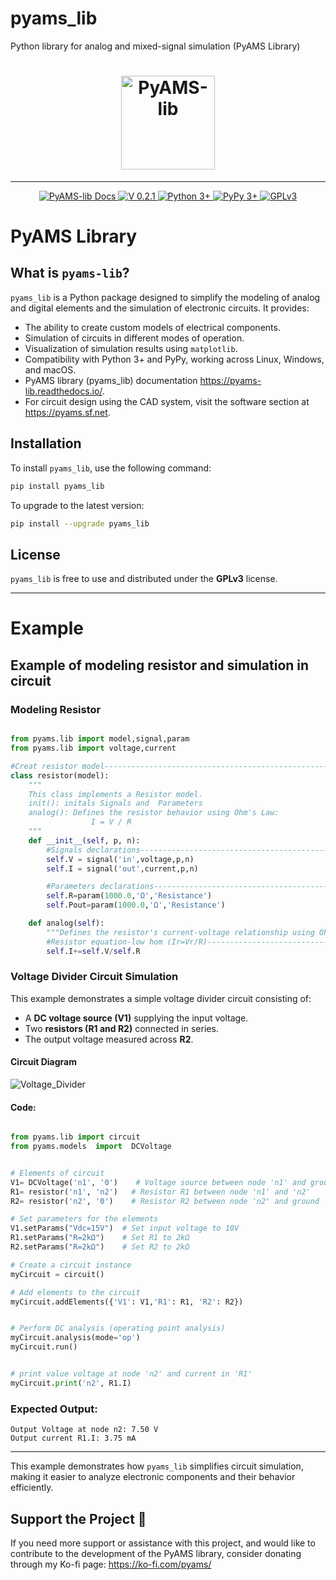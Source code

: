 # pyams_lib
 Python library for analog and mixed-signal simulation (PyAMS Library)

<h1 align="center">
    <a href="https://pypi.org/project/pyams_lib/"><img src="https://pyams-lib.readthedocs.io/en/latest/_static/logo_.png" width="150px" alt="PyAMS-lib"></a>
</h1>

---

<p align="center">

<a href="https://pyams-lib.readthedocs.io/">
    <img src="https://img.shields.io/badge/docs-PyAMS--lib-blue?logo=readthedocs" alt="PyAMS-lib Docs">
</a>
 
 <a href="#News">
    <img src="https://img.shields.io/badge/Version-0.2.1-blue" alt="V 0.2.1">
 </a>
  <a href="#Installation">
      <img src="https://img.shields.io/badge/Python->=3-blue" alt="Python 3+">
  </a>

  <a href="#Installation">
      <img src="https://img.shields.io/badge/PyPy->=3-blue" alt="PyPy 3+">
  </a>
    
  <a href="https://github.com/d-fathi/pyams_lib/blob/main/LICENSE">
      <img src="https://img.shields.io/badge/GPLv3-blue" alt="GPLv3">
  </a>
</p>



# PyAMS Library

## What is `pyams-lib`?

`pyams_lib` is a Python package designed to simplify the modeling of analog and digital elements and the simulation of electronic circuits. It provides:

- The ability to create custom models of electrical components.
- Simulation of circuits in different modes of operation.
- Visualization of simulation results using `matplotlib`.
- Compatibility with Python 3+ and PyPy, working across Linux, Windows, and macOS.
- PyAMS library (pyams_lib) documentation   <a href="https://pyams-lib.readthedocs.io/">https://pyams-lib.readthedocs.io/</a>.
- For circuit design using the CAD system, visit the software section at <a href='https://pyams.sf.net/'>https://pyams.sf.net</a>.

## Installation

To install `pyams_lib`, use the following command:

```sh
pip install pyams_lib
```

To upgrade to the latest version:

```sh
pip install --upgrade pyams_lib
```


## License

`pyams_lib` is free to use and distributed under the **GPLv3** license.


---

# Example

## Example of modeling resistor and simulation in circuit

### Modeling Resistor

```python

from pyams.lib import model,signal,param
from pyams.lib import voltage,current

#Creat resistor model------------------------------------------------------------
class resistor(model):
    """
    This class implements a Resistor model.
    init(): initals Signals and  Parameters
    analog(): Defines the resistor behavior using Ohm's Law:
                  I = V / R
    """
    def __init__(self, p, n):
        #Signals declarations---------------------------------------------------
        self.V = signal('in',voltage,p,n)
        self.I = signal('out',current,p,n)

        #Parameters declarations------------------------------------------------
        self.R=param(1000.0,'Ω','Resistance')
        self.Pout=param(1000.0,'Ω','Resistance')

    def analog(self):
        """Defines the resistor's current-voltage relationship using Ohm's Law."""
        #Resistor equation-low hom (Ir=Vr/R)------------------------------------
        self.I+=self.V/self.R

```

### Voltage Divider Circuit Simulation

This example demonstrates a simple voltage divider circuit consisting of:

- A **DC voltage source (V1)** supplying the input voltage.
- Two **resistors (R1 and R2)** connected in series.
- The output voltage measured across **R2**.

#### Circuit Diagram

<img src="https://pyams-lib.readthedocs.io/en/latest/_images/Voltage_Divider.png" alt="Voltage_Divider">

#### Code:

```python

from pyams.lib import circuit
from pyams.models  import  DCVoltage


# Elements of circuit
V1= DCVoltage('n1', '0')    # Voltage source between node 'n1' and ground '0'
R1= resistor('n1', 'n2')   # Resistor R1 between node 'n1' and 'n2'
R2= resistor('n2', '0')    # Resistor R2 between node 'n2' and ground '0'

# Set parameters for the elements
V1.setParams("Vdc=15V")  # Set input voltage to 10V
R1.setParams("R=2kΩ")    # Set R1 to 2kΩ
R2.setParams("R=2kΩ")    # Set R2 to 2kΩ

# Create a circuit instance
myCircuit = circuit()

# Add elements to the circuit
myCircuit.addElements({'V1': V1,'R1': R1, 'R2': R2})


# Perform DC analysis (operating point analysis)
myCircuit.analysis(mode='op')
myCircuit.run()


# print value voltage at node 'n2' and current in 'R1'
myCircuit.print('n2', R1.I)

```

### Expected Output:

```
Output Voltage at node n2: 7.50 V
Output current R1.I: 3.75 mA
```

---

This example demonstrates how `pyams_lib` simplifies circuit simulation, making it easier to analyze electronic components and their behavior efficiently.

## Support the Project 💖

If you need more support or assistance with this project, and would like to contribute to the development of the PyAMS library, 
consider donating through my Ko-fi page: <a href='https://ko-fi.com/pyams/'>https://ko-fi.com/pyams/</a>


